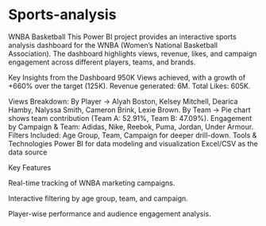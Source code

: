 # Sports-analysis
WNBA Basketball 
This Power BI project provides an interactive sports analysis dashboard for the WNBA (Women’s National Basketball Association). The dashboard highlights views, revenue, likes, and campaign engagement across different players, teams, and brands.

Key Insights from the Dashboard
950K Views achieved, with a growth of +660% over the target (125K).
Revenue generated: 6M.
Total Likes: 605K.

Views Breakdown:
By Player → Alyah Boston, Kelsey Mitchell, Dearica Hamby, Nalyssa Smith, Cameron Brink, Lexie Brown.
By Team → Pie chart shows team contribution (Team A: 52.91%, Team B: 47.09%).
Engagement by Campaign & Team: Adidas, Nike, Reebok, Puma, Jordan, Under Armour.
Filters Included: Age Group, Team, Campaign for deeper drill-down.
Tools & Technologies
Power BI for data modeling and visualization
Excel/CSV as the data source











Key Features

Real-time tracking of WNBA marketing campaigns.

Interactive filtering by age group, team, and campaign.

Player-wise performance and audience engagement analysis.
